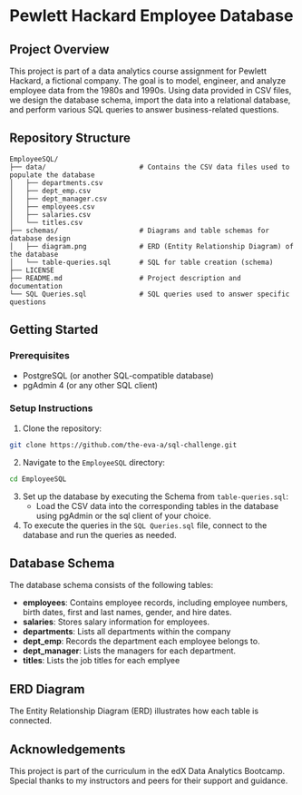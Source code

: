 # Pewlett Hackard Employee Database

## Project Overview

This project is part of a data analytics course assignment for Pewlett Hackard, a fictional company. The goal is to model, engineer, and analyze employee data from the 1980s and 1990s. Using data provided in CSV files, we design the database schema, import the data into a relational database, and perform various SQL queries to answer business-related questions.

## Repository Structure
``` plaintext
EmployeeSQL/
├── data/                       # Contains the CSV data files used to populate the database
│   ├── departments.csv
│   ├── dept_emp.csv
│   ├── dept_manager.csv
│   ├── employees.csv
│   ├── salaries.csv
│   └── titles.csv
├── schemas/                    # Diagrams and table schemas for database design
│   ├── diagram.png             # ERD (Entity Relationship Diagram) of the database
│   └── table-queries.sql       # SQL for table creation (schema)
├── LICENSE
├── README.md                   # Project description and documentation
└── SQL Queries.sql             # SQL queries used to answer specific questions
```
## Getting Started

### Prerequisites
- PostgreSQL (or another SQL-compatible database)
- pgAdmin 4 (or any other SQL client)

### Setup Instructions
1. Clone the repository:
``` bash
git clone https://github.com/the-eva-a/sql-challenge.git
```

2. Navigate to the `EmployeeSQL` directory:
``` bash
cd EmployeeSQL
```
3. Set up the database by executing the Schema from `table-queries.sql`:
    - Load the CSV data into the corresponding tables in the database using pgAdmin or 
    the sql client of your choice. 
4. To execute the queries in the `SQL Queries.sql` file, connect to the database and run the queries as needed. 

## Database Schema

The database schema consists of the following tables:
- **employees**: Contains employee records, including employee numbers, birth dates, first and last names, gender, and hire dates.
- **salaries**: Stores salary information for employees.
- **departments**: Lists all departments within the company
- **dept_emp**: Records the department each employee belongs to.
- **dept_manager**: Lists the managers for each department.
- **titles**: Lists the job titles for each emplyee

## ERD Diagram
The Entity Relationship Diagram (ERD) illustrates how each table is connected.

## Acknowledgements
This project is part of the curriculum in the edX Data Analytics Bootcamp. Special thanks to my instructors and peers for their support and guidance.
